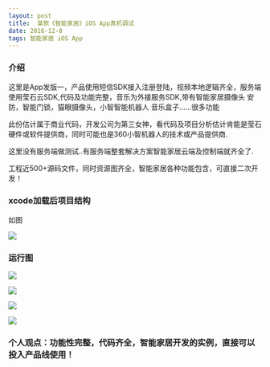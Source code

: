 ```yaml
---
layout: post
title:  某款《智能家居》iOS App真机调试
date: 2016-12-8
tags: 智能家居 iOS App
---
```


### 介绍

这里是App发版一，产品使用短信SDK接入注册登陆，视频本地逻辑齐全，服务端使用莹石云SDK,代码及功能完整，音乐为外接服务SDK,带有智能家居摄像头 安防，智能门锁，猫眼摄像头，小智智能机器人 音乐盒子......很多功能

此份估计属于商业代码，开发公司为第三女神，看代码及项目分析估计肯能是莹石硬件或软件提供商，同时可能也是360小智机器人的技术或产品提供商.

这里没有服务端做测试..有服务端整套解决方案智能家居云端及控制端就齐全了.

工程近500+源码文件，同时资源图齐全，智能家居各种功能包含，可直接二次开发！

### xcode加载后项目结构

如图

![](/images/posts/home1/home-1.jpg)

### 运行图

![](/images/posts/home1/home-2.jpg)

![](/images/posts/home1/home-3.jpg)

![](/images/posts/home1/home-4.jpg)

![](/images/posts/home1/home-5.jpg)


### 个人观点：功能性完整，代码齐全，智能家居开发的实例，直接可以投入产品线使用！
